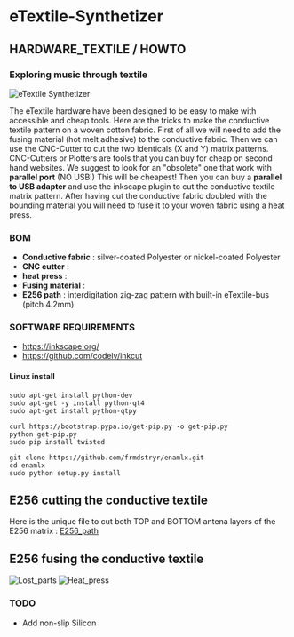 # eTextile-Synthetizer
## HARDWARE_TEXTILE / HOWTO
### Exploring music through textile

![eTextile Synthetizer](https://farm1.staticflickr.com/798/40904680852_d5c9b1b35d_z_d.jpg)

The eTextile hardware have been designed to be easy to make with accessible and cheap tools.
Here are the tricks to make the conductive textile pattern on a woven cotton fabric.
First of all we will need to add the fusing material (hot melt adhesive) to the conductive fabric.
Then we can use the CNC-Cutter to cut the two identicals (X and Y) matrix patterns.
CNC-Cutters or Plotters are tools that you can buy for cheap on second hand websites.
We suggest to look for an "obsolete" one that work with **parallel port** (NO USB!) This will be cheapest!
Then you can buy a **parallel to USB adapter** and use the inkscape plugin to cut the conductive textile matrix pattern.
After having cut the conductive fabric doubled with the bounding material you will need to fuse it to your woven fabric using a 
heat press.

### BOM
- **Conductive fabric** : silver-coated Polyester or nickel-coated Polyester
- **CNC cutter** : 
- **heat press** :
- **Fusing material** :
- **E256 path** : interdigitation zig-zag pattern with built-in eTextile-bus (pitch 4.2mm)

### SOFTWARE REQUIREMENTS
- https://inkscape.org/
- https://github.com/codelv/inkcut

#### Linux install
```
sudo apt-get install python-dev
sudo apt-get -y install python-qt4
sudo apt-get install python-qtpy

curl https://bootstrap.pypa.io/get-pip.py -o get-pip.py
python get-pip.py
sudo pip install twisted

git clone https://github.com/frmdstryr/enamlx.git
cd enamlx
sudo python setup.py install
```

## E256 cutting the conductive textile
Here is the unique file to cut both TOP and BOTTOM antena layers of the E256 matrix : [E256_path](./E256_path.svg)

## E256 fusing the conductive textile 
![Lost_parts](https://live.staticflickr.com/65535/48791432428_cccc5ecaf6_c_d.jpg)
![Heat_press](https://live.staticflickr.com/65535/48791938502_d166d7a995_c_d.jpg)

### TODO
- Add non-slip Silicon

